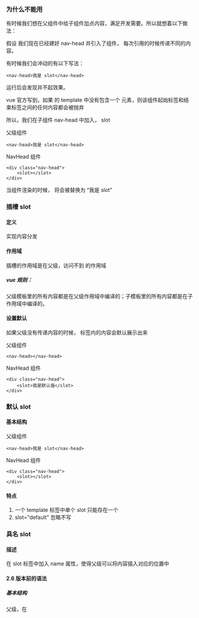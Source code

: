### 为什么不能用

有时候我们想在父组件中给子组件加点内容，满足开发需要。所以就想着以下做法：

假设 我们现在已经建好 nav-head 并引入了组件， 每次引用的时候传递不同的内容。

有时候我们会冲动的有以下写法：
```
<nav-head>我是 slot</nav-head> 
```
运行后会发现并不起效果。

vue 官方写到，如果<nav-head> 的 template 中没有包含一个 <slot> 元素，则该组件起始标签和结束标签之间的任何内容都会被抛弃

所以，我们在子组件 nav-head 中加入， slot

父级组件

```
<nav-head>我是 slot</nav-head>
```

NavHead 组件
```
<div class="nav-head">
	<slot></slot>
</div>
```

当组件渲染的时候，<slot></slot> 将会被替换为 “我是 slot”


### 插槽 slot

#### 定义

实现内容分发

#### 作用域

插槽的作用域是在父级，访问不到 <nav-head> 的作用域

##### vue 规则：

父级模板里的所有内容都是在父级作用域中编译的；子模板里的所有内容都是在子作用域中编译的。

#### 设置默认

如果父级没有传递内容的时候，<slot></slot> 标签内的内容会默认展示出来

父级组件
```
<nav-head></nav-head>
```

NavHead 组件
```
<div class="nav-head">
	<slot>我是默认值</slot>
</div>
```

### 默认 slot

#### 基本结构

父级组件
```
<nav-head>我是 slot</nav-head>
```

NavHead 组件
```
<div class="nav-head">
	<slot></slot>
</div>
```

#### 特点

1. 一个 template 标签中单个 slot 只能存在一个
2. slot="default" 忽略不写

### 具名 slot

#### 描述

在 slot 标签中加入 name 属性，使得父级可以将内容插入对应的位置中

#### 2.6 版本前的语法

##### 基本结构

父级，在 <template> 或者直接在普通元素上使用特殊的 slot

```
<nav-head>
	<template slot="nav">
	<div>我是 slot</div>
</template>
<!-- 或者 -->

<div slot="nav">我是 slot</div>
</nav-head>
```

NavHead 组件
```
<div class="nav-head">
	<slot name="nav"></slot>
</div>
```

#### 2.6 版本及之后

##### 版本更改语法

1. 将 slot 废弃掉 更新了 v-slot 语法
2. v-slot 只能添加在 template 上,有一种例外 (当被提供的内容只有默认插槽时，组件的标签才可以被当作插槽的模板来使用)

##### 基本结构

父级

```
<nav-head>
	<template v-slot:nav>
		<div>我是 slot</div>
	</template>
</nav-head>
```

### 作用域插槽 （slot-scope）

#### 2.6 版本前的语法

##### 注意

1. slot-scope 值可以随便定义 slot-scope="xxx"
2. slot-scope="xxx", 里面是把 slot 上所有的 v-bind: xxx 属性以对象 {} 的方式传给父组件使用
2. 默认 slot 的 slot="default" 可以忽略不写

##### 基本结构

父级

```
<nav-head>
	<template slot="nav" slot-scope="scope">
	<div>{{scope}}</div>
	</template>
	<!-- 或者 -->

	<div slot="nav" slot-scope="scope">{{scope}}</div>
</nav-head>

scope = {
	data: {
		key: 123
	},
	prop: data
}
```

NavHead 组件
```
<div class="nav-head">
	<slot name="nav" :data="{key: 123}" prop="data"></slot>
</div>
```

##### slot-scope 解构

可以使用 es6 中解构赋值方式进行解构数据,数据如上面基本结构

父级

```
<nav-head>
	<div slot="nav" slot-scope="{ data prop}">{{scope}}</div>
</nav-head>
```

#### 2.6 版本及之后的语法

##### 更新语法

1. 将 slot-scope 废弃使用 v-slot:default="xxx"

##### 将不带参数的 v-slot 假定为对应的默认 slot

1. 可以使用 v-slot="slotProps" 替代 v-slot:default="slotProps"
2. 有多个 slot 的时候，不能将 v-slot 添加到标签上

```
<nav-head v-slot="slotProps">
  {{ slotProps.data.key }}
</nav-head>
```

##### 解构语法

解构

```
<nav-head v-slot="{ prop }">
  {{ user.firstName }}
</nav-head>
```

重命名(将 prop 重命名 为 newNme)

```
<nav-head v-slot="{ prop: newName  }">
  {{ user.firstName }}
</nav-head>
```

定义默认参数

```
<nav-head v-slot="{ prop = 122 }">
  {{ user.firstName }}
</nav-head>
```

### 动态插槽名

还不知道如何使用

```
<base-layout>

  <template v-slot:[dynamicSlotName]>
    ...
  </template>

</base-layout>
```

### 具名插槽语法糖

1. v-slot:default  #default 直接写 # 没有效果
2. v-slot:xx       #xx
